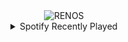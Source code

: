<div align="center">
<picture>
    <source media="(prefers-color-scheme: dark)" srcset="https://i.ibb.co/8nJ2X0nC/output-gif.gif">
    <source media="(prefers-color-scheme: light)" srcset="https://i.ibb.co/8nJ2X0nC/output-gif.gif">
    <img alt="RENOS" src="https://i.ibb.co/8nJ2X0nC/output-gif.gif">
</picture>
<details>
<summary>Spotify Recently Played</summary>
<img src="https://spotify-recently-played-readme.vercel.app/api?user=31d6d6zerc5ct6kck32na2ozsqf4&unique=1&width=400" alt="Spotify" />
</details>
</div>

<!-- Image deletion URL: https://ibb.co/qLz9xdLS/bd46fa9012e61c4d2e4045b2f0000f2e -->